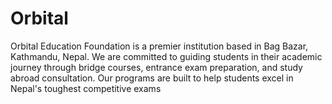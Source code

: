 # Orbital
Orbital Education Foundation is a premier institution based in Bag Bazar, Kathmandu, Nepal. We are committed to guiding students in their academic journey through bridge courses, entrance exam preparation, and study abroad consultation.  Our programs are built to help students excel in Nepal's toughest competitive exams 
